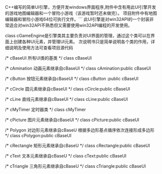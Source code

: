 C++编写的简单UI引擎，方便开发windows界面程序,附件中含有用此UI引擎开发的游戏地图编辑器和一个冒险小游戏（该游戏暂时还未做完）。
项目附件中有地图编辑器和冒险小游戏64位可执行文件。```
此UI引擎是对win32API的一个封装非常适合对win32API不熟悉但又需要使用win32API编程的开发使用。

class cGameEngine是引擎类其主要负责对UI界面的管理，通过这个类可以在界面上创建各种UI元素，并管理UI元素。
次说明书只是简单说明各个类的作用，详细说明及使用方法可查看项目源代码

/*
cBaseUI
所有UI类的基类
*/
class cBaseUI   

/*
cAmination
动画元素继承自cBaseUI
*/
class cAmination:public cBaseUI

/*
cButton
按钮元素继承自cBaseUI
*/
class cButton :public cBaseUI

/*
cCircle
圆元素继承自cBaseUI
*/
class cCircle:public cBaseUI

/*
cLine
直线元素继承自cBaseUI
*/
class cLine:public cBaseUI

/*
cMyTimer
定时器类
*/
class cMyTimer

/*
cPicture
图片元素继承自cBaseUI
*/
class cPicture:public cBaseUI

/*
Polygon
对边形元素继承自cBaseU
根据多边形基点循序依次连接形成多边形
*/
class cPolygon:public cBaseUI

/*
cRectangle
矩形元素继承自cBaseU
*/
class cRectangle:public cBaseUI

/*
cText
文本元素继承自cBaseU
*/
class cText:public cBaseUI

/*
cTriangle
三角形元素继承自cBaseU
*/
class cTriangle:public cBaseUI